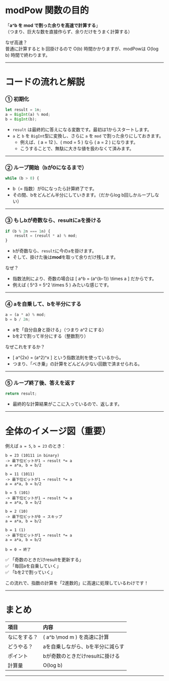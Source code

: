 # modPow 関数の目的

「**a^b を mod で割った余りを高速で計算する**」  
（つまり、巨大な数を直接作らず、余りだけをうまく計算する）

なぜ高速？  
普通に計算すると b 回掛けるので O(b) 時間かかりますが、modPowは O(log b) 時間で終わります。

---

# コードの流れと解説

### ① 初期化

```javascript
let result = 1n;
a = BigInt(a) % mod;
b = BigInt(b);
```

- `result` は最終的に答えになる変数です。最初は1からスタートします。
- `a` と `b` を `BigInt`型に変換し、さらに `a` を `mod` で割った余りにしておきます。
    - 例えば、\( a = 12 \)、\( mod = 5 \) なら \( a = 2 \) になります。
    - こうすることで、無駄に大きな値を扱わなくて済みます。

---

### ② ループ開始（bが0になるまで）

```javascript
while (b > 0) {
```

- b（= 指数）が0になったら計算終了です。
- その間、bをどんどん半分にしていきます。（だからlog b回しかループしない）

---

### ③ もしbが奇数なら、resultにaを掛ける

```javascript
if (b % 2n === 1n) {
    result = (result * a) % mod;
}
```

- `b`が奇数なら、`result`に今の`a`を掛けます。
- そして、掛けた後は**mod**を取って余りだけ残します。

なぜ？

- 指数法則により、奇数の場合は
  \[
  a^b = (a^{b-1}) \times a
  \]
  だからです。
- 例えば \( 5^3 = 5^2 \times 5 \) みたいな感じです。

---

### ④ aを自乗して、bを半分にする

```javascript
a = (a * a) % mod;
b = b / 2n;
```

- aを「自分自身と掛ける」（つまり a^2 にする）
- bを2で割って半分にする（整数割り）

なぜこれをするか？

- \[
  a^{2x} = (a^2)^x
  \]
  という指数法則を使っているから。
- つまり、「べき乗」の計算をどんどん少ない回数で済ませられる。

---

### ⑤ ループ終了後、答えを返す

```javascript
return result;
```

- 最終的な計算結果がここに入っているので、返します。

---

# 全体のイメージ図（重要）

例えば `a = 5`, `b = 23` のとき：

```
b = 23 (10111 in binary)
-> 最下位ビットが1 → result *= a
a = a*a, b = b/2

b = 11 (1011)
-> 最下位ビットが1 → result *= a
a = a*a, b = b/2

b = 5 (101)
-> 最下位ビットが1 → result *= a
a = a*a, b = b/2

b = 2 (10)
-> 最下位ビットが0 → スキップ
a = a*a, b = b/2

b = 1 (1)
-> 最下位ビットが1 → result *= a
a = a*a, b = b/2

b = 0 → 終了
```

✅ 「奇数のときだけresultを更新する」  
✅ 「毎回aを自乗していく」  
✅ 「bを2で割っていく」

この流れで、指数の計算を「2進数的」に高速に処理しているわけです！

---

# まとめ

| 項目         | 内容                             |
| :----------- | :------------------------------- |
| なにをする？ | \( a^b \mod m \) を高速に計算    |
| どうやる？   | aを自乗しながら、bを半分に減らす |
| ポイント     | bが奇数のときだけresultに掛ける  |
| 計算量       | O(log b)                         |

---

